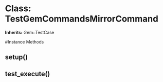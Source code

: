 # Class: TestGemCommandsMirrorCommand
**Inherits:** Gem::TestCase
    




#Instance Methods
## setup() [](#method-i-setup)

## test_execute() [](#method-i-test_execute)

